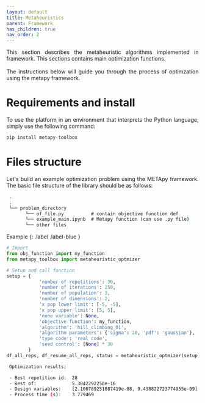 ```yaml
---
layout: default
title: Metaheuristics
parent: Framework
has_children: true
nav_order: 2
---
```


<!--Don't delete ths script-->
<script src = "https://polyfill.io/v3/polyfill.min.js?features=es6"></script>
<script id = "MathJax-script" async src="https://cdn.jsdelivr.net/npm/mathjax@3/es5/tex-mml-chtml.js"></script>
<!--Don't delete ths script-->

<p align = "justify">
    This section describes the metaheuristic algorithms implemented in framework. This sections contains main optimization functions.
    <br><br>
    The instructions below will guide you through the process of optimzation using the metapy framework.
</p>

<h1>Requirements and install</h1>

<p align="justify">To use the platform in an environment that interprets the Python language, simply use the following command:</p>

```python
pip install metapy-toolbox
```
<h1>Files structure</h1>

<p align="justify">Let's build an example optimization problem using the METApy framework. The basic file structure of the library should be as follows:</p>

```cmd
 .
 .
 └── problem_directory
       └── of_file.py          # contain objective function def
       └── example_main.ipynb  # Metapy function (can use .py file)
       └── other files
```

Example 
{: .label .label-blue }

```python
# Import
from obj_function import my_function
from metapy_toolbox import metaheuristic_optmizer

# Setup and call function
setup = {   
            'number of repetitions': 30,
            'number of iterations': 250,
            'number of population': 3,
            'number of dimensions': 2,
            'x pop lower limit': [-5, -5],
            'x pop upper limit': [5, 5],
            'none variable': None,
            'objective function': my_function,
            'algorithm': 'hill_climbing_01',
            'algorithm parameters': {'sigma': 20, 'pdf': 'gaussian'},
            'type code': 'real code',
            'seed control': [None] * 30
        }
df_all_reps, df_resume_all_reps, status = metaheuristic_optmizer(setup)
```

```bash
 Optimization results: 

 - Best repetition id:  28
 - Best of:             5.3042292250e-16
 - Design variables:    [2.100789251887419e-08, 9.438822723774955e-09]
 - Process time (s):    3.779469
```
